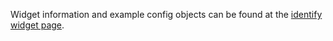 Widget information and example config objects can be found at the [identify widget page](../widgets/Identify.md).
